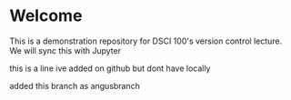 # Welcome
This is a demonstration repository for DSCI 100's version control lecture. We will sync this with Jupyter

this is a line ive added on github but dont have locally

added this branch as angusbranch